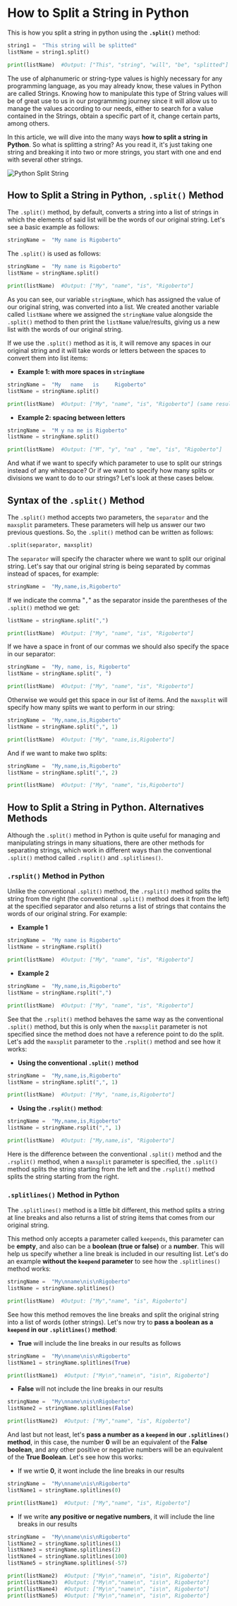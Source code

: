 # How to Split a String in Python
This is how you split a string in python using the **`.split()`** method:
```py
string1 =  "This string will be splitted"  
listName = string1.split()

print(listName)  #Output: ["This", "string", "will", "be", "splitted"]
```
The use of alphanumeric or string-type values is highly necessary for any programming language, as you may already know, these values in Python are called Strings. Knowing how to manipulate this type of String values will be of great use to us in our programming journey since it will allow us to manage the values according to our needs, either to search for a value contained in the Strings, obtain a specific part of it, change certain parts, among others.

In this article, we will dive into the many ways **how to split a string in Python**. So what is splitting a string? As you read it, it's just taking one string and breaking it into two or more strings, you start with one and end with several other strings.  

![Python Split String](https://806230.smushcdn.com/1739487/wp-content/uploads/2021/02/split-min-768x484.png?lossy=0&strip=1&webp=1)

## How to Split a String in Python, **`.split()`** Method

The `.split()` method, by default, converts a string into a list of strings in which the elements of said list will be the words of our original string. Let's see a basic example as follows:

```py
stringName =  "My name is Rigoberto"
```

The `.split()` is used as follows:

```py
stringName =  "My name is Rigoberto"  
listName = stringName.split()

print(listName)  #Output: ["My", "name", "is", "Rigoberto"]
```

As you can see, our variable `stringName`, which has assigned the value of our original string, was converted into a list. We created another variable called `listName` where we assigned the `stringName` value alongside the `.split()` method to then print the `listName` value/results, giving us a new list with the words of our original string.

If we use the `.split()` method as it is, it will remove any spaces in our original string and it will take words or letters between the spaces to convert them into list items:

 - **Example 1: with more spaces in `stringName`**
```py
stringName =  "My   name   is     Rigoberto"
listName = stringName.split()

print(listName)  #Output: ["My", "name", "is", "Rigoberto"] (same result as before) 
```

 - **Example 2: spacing between letters**

```py
stringName =  "M y na me is Rigoberto"
listName = stringName.split()

print(listName)  #Output: ["M", "y", "na" , "me", "is", "Rigoberto"]
```

And what if we want to specify which parameter to use to split our strings instead of any whitespace? Or if we want to specify how many splits or divisions we want to do to our strings? Let's look at these cases below.

  

## Syntax of the **`.split()`** Method

The `.split()` method accepts two parameters, the `separator` and the `maxsplit` parameters. These parameters will help us answer our two previous questions. So, the `.split()` method can be written as follows:

```py
.split(separator, maxsplit)
```

The `separator` will specify the character where we want to split our original string. Let's say that our original string is being separated by commas instead of spaces, for example:

```py
stringName =  "My,name,is,Rigoberto"
```
  
If we indicate the comma "`,`" as the separator inside the parentheses of the `.split()` method we get:

```py
listName = stringName.split(",")

print(listName)  #Output: ["My", "name", "is", "Rigoberto"]
```
  
If we have a space in front of our commas we should also specify the space in our separator:

```py
stringName =  "My, name, is, Rigoberto"
listName = stringName.split(", ")

print(listName)  #Output: ["My", "name", "is", "Rigoberto"]
```

Otherwise we would get this space in our list of items. And the `maxsplit` will specify how many splits we want to perform in our string:

  

```py
stringName =  "My,name,is,Rigoberto"
listName = stringName.split(",", 1)

print(listName)  #Output: ["My", "name,is,Rigoberto"]
```

And if we want to make two splits:

```py
stringName =  "My,name,is,Rigoberto"
listName = stringName.split(",", 2)

print(listName)  #Output: ["My", "name", "is,Rigoberto"]
```

## How to Split a String in Python. Alternatives Methods

Although the `.split()` method in Python is quite useful for managing and manipulating strings in many situations, there are other methods for separating strings, which work in different ways than the conventional `.split()` method called `.rsplit()` and `.splitlines()`.


### `.rsplit()` Method in Python

Unlike the conventional `.split()` method, the `.rsplit()` method splits the string from the right (the conventional `.split()` method does it from the left) at the specified separator and also returns a list of strings that contains the words of our original string. For example:

 - **Example 1**

```py
stringName =  "My name is Rigoberto"
listName = stringName.rsplit()

print(listName)  #Output: ["My", "name", "is", "Rigoberto"]
```
  
 - **Example 2**
```py
stringName =  "My,name,is,Rigoberto"
listName = stringName.rsplit(",")

print(listName)  #Output: ["My", "name", "is", "Rigoberto"]
```

See that the `.rsplit()` method behaves the same way as the conventional `.split()` method, but this is only when the `maxsplit` parameter is not specified since the method does not have a reference point to do the split. Let's add the `maxsplit` parameter to the `.rsplit()` method and see how it works:

 - **Using the conventional `.split()` method**

```py
stringName =  "My,name,is,Rigoberto"
listName = stringName.split(",", 1)

print(listName)  #Output: ["My", "name,is,Rigoberto"]
```

 - **Using the `.rsplit()` method**:

```py
stringName =  "My,name,is,Rigoberto"
listName = stringName.rsplit(",", 1)

print(listName)  #Output: ["My,name,is", "Rigoberto"]
```

Here is the difference between the conventional `.split()` method and the `.rsplit()` method, when a `maxsplit` parameter is specified, the `.split()` method splits the string starting from the left and the `.rsplit()` method splits the string starting from the right.


### `.splitlines()` Method in Python

  

The `.splitlines()` method is a little bit different, this method splits a string at line breaks and also returns a list of string items that comes from our original string.

  

This method only accepts a parameter called `keepends`, this parameter can be **empty**, and also can be a **boolean (true or false)** or a **number**. This will help us specify whether a line break is included in our resulting list. Let's do an example **without the `keepend` parameter** to see how the `.splitlines()` method works:

```py
stringName =  "My\nname\nis\nRigoberto"
listName = stringName.splitlines()

print(listName)  #Output: ["My","name", "is", Rigoberto"]
```

See how this method removes the line breaks and split the original string into a list of words (other strings). Let's now try to **pass a boolean as a `keepend` in our `.splitlines()` method**:

- **True** will include the line breaks in our results as follows
```py
stringName =  "My\nname\nis\nRigoberto"
listName1 = stringName.splitlines(True)

print(listName1)  #Output: ["My\n","name\n", "is\n", Rigoberto"]
```

- **False** will not include the line breaks in our results
```py
stringName =  "My\nname\nis\nRigoberto"
listName2 = stringName.splitlines(False)

print(listName2)  #Output: ["My","name", "is", Rigoberto"]
```

And last but not least, let's **pass a number as a `keepend` in our `.splitlines()` method**, in this case, the number **0** will be an equivalent of the **False boolean**, and any other positive or negative numbers will be an equivalent of the **True Boolean**. Let's see how this works:
  
- If we wrtie **0**, it wont include the line breaks in our results
```py
stringName =  "My\nname\nis\nRigoberto"
listName1 = stringName.splitlines(0)

print(listName1)  #Output: ["My","name", "is", Rigoberto"]
```

- If we write **any positive or negative numbers**, it will include the line breaks in our results
```py
stringName =  "My\nname\nis\nRigoberto"
listName2 = stringName.splitlines(1)
listName3 = stringName.splitlines(2)
listName4 = stringName.splitlines(100)
listName5 = stringName.splitlines(-57)

print(listName2)  #Output: ["My\n","name\n", "is\n", Rigoberto"]
print(listName3)  #Output: ["My\n","name\n", "is\n", Rigoberto"]
print(listName4)  #Output: ["My\n","name\n", "is\n", Rigoberto"]
print(listName5)  #Output: ["My\n","name\n", "is\n", Rigoberto"]
```
